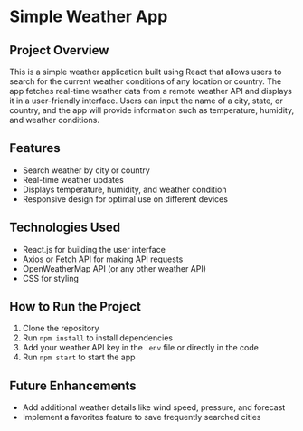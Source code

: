 # Simple Weather App

## Project Overview
This is a simple weather application built using React that allows users to search for the current weather conditions of any location or country. The app fetches real-time weather data from a remote weather API and displays it in a user-friendly interface. Users can input the name of a city, state, or country, and the app will provide information such as temperature, humidity, and weather conditions.

## Features
- Search weather by city or country
- Real-time weather updates
- Displays temperature, humidity, and weather condition
- Responsive design for optimal use on different devices

## Technologies Used
- React.js for building the user interface
- Axios or Fetch API for making API requests
- OpenWeatherMap API (or any other weather API)
- CSS for styling

## How to Run the Project
1. Clone the repository
2. Run `npm install` to install dependencies
3. Add your weather API key in the `.env` file or directly in the code
4. Run `npm start` to start the app

## Future Enhancements
- Add additional weather details like wind speed, pressure, and forecast
- Implement a favorites feature to save frequently searched cities
